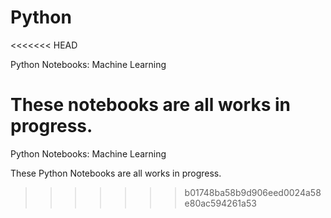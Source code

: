 # Python
<<<<<<< HEAD

Python Notebooks: Machine Learning

These notebooks are all works in progress.
=======
Python Notebooks: Machine Learning

These Python Notebooks are all works in progress.
>>>>>>> b01748ba58b9d906eed0024a58e80ac594261a53
